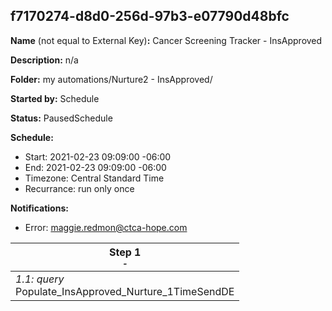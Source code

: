 ## f7170274-d8d0-256d-97b3-e07790d48bfc

**Name** (not equal to External Key)**:** Cancer Screening Tracker - InsApproved

**Description:** n/a

**Folder:** my automations/Nurture2 - InsApproved/

**Started by:** Schedule

**Status:** PausedSchedule

**Schedule:**

* Start: 2021-02-23 09:09:00 -06:00
* End: 2021-02-23 09:09:00 -06:00
* Timezone: Central Standard Time
* Recurrance: run only once

**Notifications:**

* Error: maggie.redmon@ctca-hope.com

| Step 1<br>_<small>-</small>_ |
| --- |
| _1.1: query_<br>Populate_InsApproved_Nurture_1TimeSendDE |
